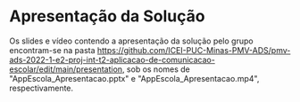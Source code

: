 # Apresentação da Solução

Os slides e vídeo contendo a apresentação da solução pelo grupo encontram-se na pasta https://github.com/ICEI-PUC-Minas-PMV-ADS/pmv-ads-2022-1-e2-proj-int-t2-aplicacao-de-comunicacao-escolar/edit/main/presentation, sob os nomes de "AppEscola_Apresentacao.pptx" e "AppEscola_Apresentacao.mp4", respectivamente.
